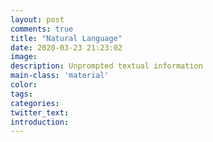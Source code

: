 ```yaml
---
layout: post
comments: true
title: "Natural Language"
date: 2020-03-23 21:23:02
image: 
description: Unprompted textual information
main-class: 'material'
color:
tags:
categories:
twitter_text:
introduction:
---
```

